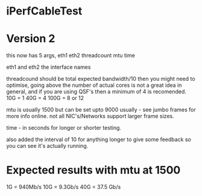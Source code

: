 # iPerfCableTest


# Version 2
 this now has 5 args, 
 eth1 eth2 threadcount mtu time 
 
 eth1 and eth2 the interface names 

threadcound should be total expected bandwidth/10 then you might need to optimise, going above the number of actual cores is not a great idea in general, and if you are using QSF's then a minimum of 4 is recomended. 
 10G = 1 
 40G = 4
 100G = 8 or 12
 
mtu is usually 1500 but can be set upto 9000 usually - see jumbo frames for more info online. not all NIC's/Networks support larger frame sizes. 
 
time - in seconds for longer or shorter testing. 
 
also added the interval of 10 for anything longer to give some feedback so you can see it's actually running. 

# Expected results with mtu at 1500
1G = 940Mb/s
10G = 9.3Gb/s
40G = 37.5 Gb/s
